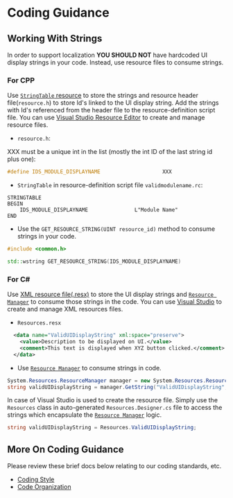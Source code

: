 # Coding Guidance

## Working With Strings

In order to support localization **YOU SHOULD NOT** have hardcoded UI display strings in your code. Instead, use resource files to consume strings. 

### For CPP
Use [`StringTable` resource][String Table] to store the strings and resource header file(`resource.h`) to store Id's linked to the UI display string. Add the strings with Id's referenced from the header file to the resource-definition script file. You can use [Visual Studio Resource Editor][VS Resource Editor] to create and manage resource files.

- `resource.h`:

XXX must be a unique int in the list (mostly the int ID of the last string id plus one):

```cpp
#define IDS_MODULE_DISPLAYNAME                    XXX
```

- `StringTable` in resource-definition script file `validmodulename.rc`:

```
STRINGTABLE
BEGIN
    IDS_MODULE_DISPLAYNAME               L"Module Name"
END
```

- Use the `GET_RESOURCE_STRING(UINT resource_id)` method to consume strings in your code.
```cpp
#include <common.h>

std::wstring GET_RESOURCE_STRING(IDS_MODULE_DISPLAYNAME)
```

### For C#
Use [XML resource file(.resx)][Resx Files] to store the UI display strings and [`Resource Manager`][Resource Manager] to consume those strings in the code. You can use [Visual Studio][Resx Files VS] to create and manage XML resources files.

- `Resources.resx`

```xml
  <data name="ValidUIDisplayString" xml:space="preserve">
    <value>Description to be displayed on UI.</value>
    <comment>This text is displayed when XYZ button clicked.</comment>
  </data>
```

- Use [`Resource Manager`][Resource Manager] to consume strings in code.
```csharp
System.Resources.ResourceManager manager = new System.Resources.ResourceManager(baseName, assembly);
string validUIDisplayString = manager.GetString("ValidUIDisplayString", resourceCulture);
```

In case of Visual Studio is used to create the resource file. Simply use the `Resources` class in auto-generated `Resources.Designer.cs` file to access the strings which encapsulate the [`Resource Manager`][Resource Manager] logic.

```csharp
string validUIDisplayString = Resources.ValidUIDisplayString;
```

## More On Coding Guidance
Please review these brief docs below relating to our coding standards, etc.

* [Coding Style](./style.md)
* [Code Organization](./readme.md)


[VS Resource Editor]: https://learn.microsoft.com/cpp/windows/resource-editors?view=vs-2019
[String Table]: https://learn.microsoft.com/windows/win32/menurc/stringtable-resource
[Resx Files VS]: https://learn.microsoft.com/dotnet/framework/resources/creating-resource-files-for-desktop-apps#resource-files-in-visual-studio
[Resx Files]: https://learn.microsoft.com/dotnet/framework/resources/creating-resource-files-for-desktop-apps#resources-in-resx-files
[Resource Manager]: https://learn.microsoft.com/dotnet/api/system.resources.resourcemanager?view=netframework-4.8
